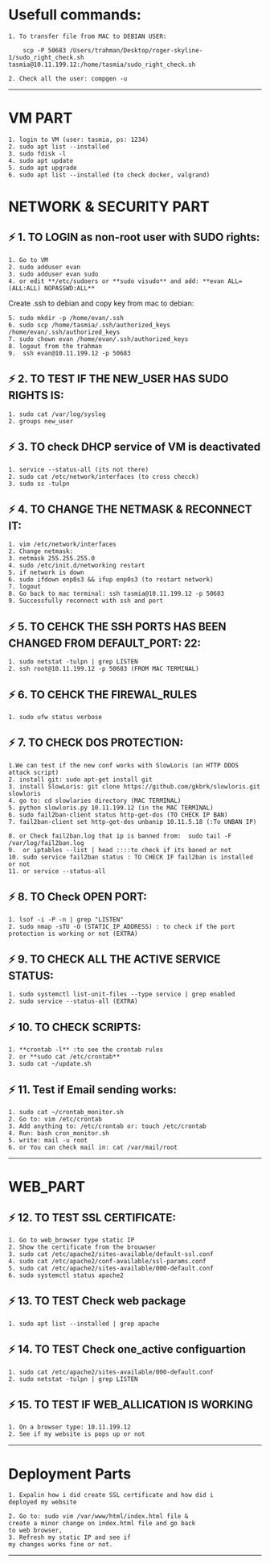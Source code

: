 # Usefull commands:

	1. To transfer file from MAC to DEBIAN USER:
```
	scp -P 50683 /Users/trahman/Desktop/roger-skyline-1/sudo_right_check.sh tasmia@10.11.199.12:/home/tasmia/sudo_right_check.sh
```
	2. Check all the user: compgen -u
---

# VM PART

	1. login to VM (user: tasmia, ps: 1234)
	2. sudo apt list --installed
	3. sudo fdisk -l
	4. sudo apt update
	5. sudo apt upgrade
	6. sudo apt list --installed (to check docker, valgrand)

# NETWORK & SECURITY PART

## ⚡️ 1. TO LOGIN as non-root user with SUDO rights:

	1. Go to VM
	2. sudo adduser evan
	3. sudo adduser evan sudo
	4. or edit **/etc/sudoers or **sudo visudo** and add: **evan ALL=(ALL:ALL) NOPASSWD:ALL**

Create .ssh to debian and copy key from mac to debian:

	5. sudo mkdir -p /home/evan/.ssh
	6. sudo scp /home/tasmia/.ssh/authorized_keys /home/evan/.ssh/authorized_keys
	7. sudo chown evan /home/evan/.ssh/authorized_keys
	8. logout from the trahman
	9.  ssh evan@10.11.199.12 -p 50683

## ⚡️ 2. TO TEST IF THE NEW_USER HAS SUDO RIGHTS IS:

	1. sudo cat /var/log/syslog
	2. groups new_user

## ⚡️ 3. TO check DHCP service of VM is deactivated

	1. service --status-all (its not there)
	2. sudo cat /etc/network/interfaces (to cross checck)
	3. sudo ss -tulpn

## ⚡️ 4. TO CHANGE THE NETMASK & RECONNECT IT:

	1. vim /etc/network/interfaces
	2. Change netmask:
	3. netmask 255.255.255.0
	4. sudo /etc/init.d/networking restart
	5. if network is down
	6. sudo ifdown enp0s3 && ifup enp0s3 (to restart network)
	7. logout
	8. Go back to mac terminal: ssh tasmia@10.11.199.12 -p 50683
	9. Successfully reconnect with ssh and port

## ⚡️ 5. TO CEHCK THE SSH PORTS HAS BEEN CHANGED FROM DEFAULT_PORT: 22:

	1. sudo netstat -tulpn | grep LISTEN
	2. ssh root@10.11.199.12 -p 50683 (FROM MAC TERMINAL)

## ⚡️ 6. TO CEHCK THE FIREWAL_RULES

	1. sudo ufw status verbose

## ⚡️ 7. TO CHECK DOS PROTECTION:

	1.We can test if the new conf works with SlowLoris (an HTTP DDOS attack script)
	2. install git: sudo apt-get install git
	3. install SlowLoris: git clone https://github.com/gkbrk/slowloris.git slowloris
	4. go to: cd slowlaries directory (MAC TERMINAL)
	5. python slowloris.py 10.11.199.12 (in the MAC TERMINAL)
	6. sudo fail2ban-client status http-get-dos (TO CHECK IP BAN)
	7. fail2ban-client set http-get-dos unbanip 10.11.5.18 (:To UNBAN IP)

	8. or Check fail2ban.log that ip is banned from:  sudo tail -F /var/log/fail2ban.log
	9.  or iptables --list | head ::::to check if its baned or not
	10. sudo service fail2ban status : TO CHECK IF fail2ban is installed or not
	11. or service --status-all

## ⚡️ 8. TO Check OPEN PORT:

	1. lsof -i -P -n | grep "LISTEN"
	2. sudo nmap -sTU -O (STATIC_IP_ADDRESS) : to check if the port protection is working or not (EXTRA)

## ⚡️ 9. TO CHECK ALL THE ACTIVE SERVICE STATUS:

	1. sudo systemctl list-unit-files --type service | grep enabled
	2. sudo service --status-all (EXTRA)

## ⚡️ 10. TO CHECK SCRIPTS:

	1. **crontab -l** :to see the crontab rules
	2. or **sudo cat /etc/crontab**
	3. sudo cat ~/update.sh


## ⚡️ 11. Test if Email sending works:

	1. sudo cat ~/crontab_monitor.sh
	2. Go to: vim /etc/crontab
	3. Add anything to: /etc/crontab or: touch /etc/crontab
	4. Run: bash cron_monitor.sh
	5. write: mail -u root
	6. or You can check mail in: cat /var/mail/root
----
# WEB_PART

## ⚡️ 12. TO TEST SSL CERTIFICATE:

	1. Go to web_browser type static IP
	2. Show the certificate from the brouwser
	3. sudo cat /etc/apache2/sites-available/default-ssl.conf
	4. sudo cat /etc/apache2/conf-available/ssl-params.conf
	5. sudo cat /etc/apache2/sites-available/000-default.conf
	6. sudo systemctl status apache2

## ⚡️ 13. TO TEST Check web package

	1. sudo apt list --installed | grep apache

## ⚡️ 14. TO TEST Check one_active configuartion

	1. sudo cat /etc/apache2/sites-available/000-default.conf
	2. sudo netstat -tulpn | grep LISTEN

## ⚡️ 15. TO TEST IF WEB_ALLICATION IS WORKING

	1. On a browser type: 10.11.199.12
	2. See if my website is pops up or not
----
#  Deployment Parts

	1. Expalin how i did create SSL certificate and how did i 
	deployed my website

	2. Go to: sudo vim /var/www/html/index.html file &
	create a minor change on index.html file and go back
	to web browser,
	3. Refresh my static IP and see if
	my changes works fine or not.
----